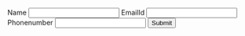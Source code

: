 <!DOCTYPE html>
<html lang="en">
<head>
    <meta charset="UTF-8">
    <meta name="viewport" content="width=device-width, initial-scale=1.0">
    <title>Document</title>
</head>
<body>
    <form onsubmit="saveToLocalStorage(event)">
        <label>Name</label>
        <input type="text" name="username" required/>
        <label>EmailId</label>
        <input type="email" name="emailId" required/>
        <label>Phonenumber</label> 
        <input type="tel" name="phonenumber" />
        <button>Submit</button>
    </form>
    <ul id="listofitems"></ul>
    <script src="https://cdnjs.cloudflare.com/ajax/libs/axios/1.4.0/axios.min.js"></script>
    <script>
        let isEditing = false;
        let editEmail = '';
     function saveToLocalStorage(event) {
            event.preventDefault();
            const name = event.target.username.value;
            const email = event.target.emailId.value;
            const phonenumber = event.target.phonenumber.value;
            const userDetails = {
                name: name,
                email: email,
                phonenumber: phonenumber,
            };
        axios.post("https://crudcrud.com/api/a4090ec5b8c44a348f4ff888f40d2ca2/appoinmentData", userDetails)
                .then((response) => {
                    showUserOnScreen(response.Data)
                        //console.log(response)
                    })
                    .catch((err) => {
                        document.body.innerHTML = document.body.innerHTML + "<h4> something went wrong </h4>"
                        console.log(err)
                    })
            if (isEditing) {
                updateUserData(email, userDetails);
                isEditing = false;
                editEmail = '';
            } else {
                addUserData(userDetails);
            }
          event.target.reset();
        }
      function addUserData(userDetails) {
            const storedUsers = JSON.parse(localStorage.getItem('users')) || [];
            storedUsers.push(userDetails);
            localStorage.setItem('users', JSON.stringify(storedUsers));
            localStorage.setItem(userDetails.email, JSON.stringify(userDetails));
            showUserOnScreen(userDetails);
        }
      function updateUserData(email, userDetails) {
            const storedUsers = JSON.parse(localStorage.getItem('users')) || [];
            const updatedUsers = storedUsers.map(user => {
                if (user.email === email) {
                    return userDetails;
                }
                return user;
            });
            localStorage.setItem('users', JSON.stringify(updatedUsers));
            localStorage.setItem(userDetails.email, JSON.stringify(userDetails));
            updateUserOnUI(email, userDetails);
        }
        function showUserOnScreen(user) {
            const parentElement = document.getElementById('listofitems');
            const listItem = document.createElement('li');
            listItem.setAttribute('data-email', user.email);
            listItem.textContent = user.name + ' - ' + user.email + ' - ' + user.phonenumber;
            const deleteButton = document.createElement('button');
            deleteButton.textContent = 'Delete';
            deleteButton.addEventListener('click', function() {
                deleteUser(user.email);
            });
            const editButton = document.createElement('button');
            editButton.textContent = 'Edit';
            editButton.addEventListener('click', function() {
                editUser(user.email);
            });
            listItem.appendChild(deleteButton);
            listItem.appendChild(editButton);
            parentElement.appendChild(listItem);
        }
    function deleteUser(email) {
            const storedUsers = JSON.parse(localStorage.getItem('users')) || [];
            const updatedUsers = storedUsers.filter(user => user.email !== email);
            localStorage.setItem('users', JSON.stringify(updatedUsers));
            localStorage.removeItem(email);
            removeUserFromUI(email);
        }
    function removeUserFromUI(email) {
            const listItem = document.querySelector(`li[data-email="${email}"]`);
            listItem.remove();
        }
     function editUser(email) {
            isEditing = true;
            editEmail = email;
            const storedUser = JSON.parse(localStorage.getItem(email));
            if (storedUser) {
                const form = document.querySelector('form');
                form.username.value = storedUser.name;
                form.emailId.value = storedUser.email;
                form.phonenumber.value = storedUser.phonenumber;
                }
        }
        // Load existing users from local storage and display them on the UI
        window.addEventListener('DOMContentLoaded', function() {
            const storedUsers = JSON.parse(localStorage.getItem('users')) || [];
            storedUsers.forEach(function(user) {
                showUserOnScreen(user);
            });
        });
    </script>
</body>
</html>
